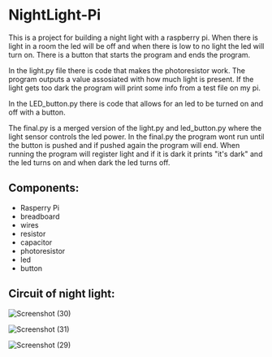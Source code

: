 # NightLight-Pi

This is a project for building a night light with a raspberry pi. 
When there is light in a room the led will be off and when there is low to no light the led will turn on.
There is a button that starts the program and ends the program.

In the light.py file there is code that makes the photoresistor work.
The program outputs a value assosiated with how much light is present.
If the light gets too dark the program will print some info from a test file on my pi.

In the LED_button.py there is code that allows for an led to be turned on and off with a button.

The final.py is a merged version of the light.py and led_button.py where the light sensor controls the led power.
In the final.py the program wont run until the button is pushed and if pushed again the program will end.
When running the program will register light and if it is dark it prints "it's dark" and the led turns on and when dark the led turns off.

## Components:
- Rasperry Pi
- breadboard
- wires
- resistor
- capacitor
- photoresistor
- led
- button

## Circuit of night light:

![Screenshot (30)](https://user-images.githubusercontent.com/100862017/166481176-0b2c8521-4cd4-4b0c-a0de-bba1df3d72d5.png)

![Screenshot (31)](https://user-images.githubusercontent.com/100862017/166481221-26ef2c18-8396-4bb0-ab8f-220fb1fee291.png)

![Screenshot (29)](https://user-images.githubusercontent.com/100862017/166481276-5472135d-8c3f-4398-9257-5447d25cee2c.png)
